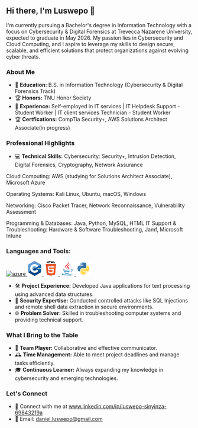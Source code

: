 ## Hi there, I'm Luswepo 👋

I'm currently pursuing a Bachelor's degree in Information Technology with a focus on Cybersecurity & Digital Forensics at Trevecca Nazarene University, expected to graduate in May 2026. My passion lies in Cybersecurity and Cloud Computing, and I aspire to leverage my skills to design secure, scalable, and efficient solutions that protect organizations against evolving cyber threats.

### About Me
- 🌟 **Education:** B.S. in Information Technology (Cybersecurity & Digital Forensics Track)
- 🏆 **Honors:** TNU Honor Society
- 💼 **Experience:** Self-employed in IT services | IT Helpdesk Support - Student Worker | IT client services Technician - Student Worker
- 🏆 **Certfications:** CompTia Security+, AWS Solutions Architect Associate(in progress)
### Professional Highlights
- 💻 **Technical Skills:**
Cybersecurity: Security+, Intrusion Detection, Digital Forensics, Cryptography, Network Assurance

Cloud Computing: AWS (studying for Solutions Architect Associate), Microsoft Azure

Operating Systems: Kali Linux, Ubuntu, macOS, Windows

Networking: Cisco Packet Tracer, Network Reconnaissance, Vulnerability Assessment

Programming & Databases: Java, Python, MySQL, HTML
IT Support & Troubleshooting: Hardware & Software Troubleshooting, Jamf, Microsoft Intune

<p align="left">
</p>

<h3 align="left"> Languages and Tools:</h3>
<p align="left"> <a href="https://azure.microsoft.com/en-in/" target="_blank" rel="noreferrer"> <img src="https://www.vectorlogo.zone/logos/microsoft_azure/microsoft_azure-icon.svg" alt="azure" width="40" height="40"/> </a> <a href="https://www.w3schools.com/cpp/" target="_blank" rel="noreferrer"> <img src="https://raw.githubusercontent.com/devicons/devicon/master/icons/cplusplus/cplusplus-original.svg" alt="cplusplus" width="40" height="40"/> </a> <a href="https://www.w3.org/html/" target="_blank" rel="noreferrer"> <img src="https://raw.githubusercontent.com/devicons/devicon/master/icons/html5/html5-original-wordmark.svg" alt="html5" width="40" height="40"/> </a> <a href="https://www.java.com" target="_blank" rel="noreferrer"> <img src="https://raw.githubusercontent.com/devicons/devicon/master/icons/java/java-original.svg" alt="java" width="40" height="40"/> </a> <a href="https://www.python.org" target="_blank" rel="noreferrer"> <img src="https://raw.githubusercontent.com/devicons/devicon/master/icons/python/python-original.svg" alt="python" width="40" height="40"/> </a> </p>

  
- 🛠️ **Project Experience:** Developed Java applications for text processing using advanced data structures.
- 🔐 **Security Expertise:** Conducted controlled attacks like SQL Injections and remote shell data extraction in secure environments.
- 🌐 **Problem Solver:** Skilled in troubleshooting computer systems and providing technical support.

### What I Bring to the Table
- 🤝 **Team Player:** Collaborative and effective communicator.
- 🕰️ **Time Management:** Able to meet project deadlines and manage tasks efficiently.
- 🎓 **Continuous Learner:** Always expanding my knowledge in cybersecurity and emerging technologies.

### Let's Connect
- 🔗 Connect with me at www.linkedin.com/in/luswepo-sinyinza-69843219a
- 📧 Email: daniel.luswepo@gmail.com
